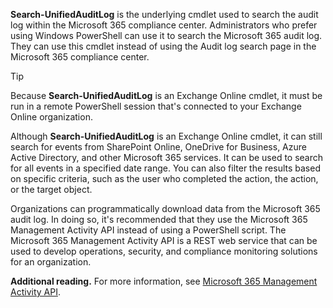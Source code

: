 **Search-UnifiedAuditLog** is the underlying cmdlet used to search the audit log within the Microsoft 365 compliance center. Administrators who prefer using Windows PowerShell can use it to search the Microsoft 365 audit log. They can use this cmdlet instead of using the Audit log search page in the Microsoft 365 compliance center.

> [!TIP]
> Because **Search-UnifiedAuditLog** is an Exchange Online cmdlet, it must be run in a remote PowerShell session that's connected to your Exchange Online organization.

Although **Search-UnifiedAuditLog** is an Exchange Online cmdlet, it can still search for events from SharePoint Online, OneDrive for Business, Azure Active Directory, and other Microsoft 365 services. It can be used to search for all events in a specified date range. You can also filter the results based on specific criteria, such as the user who completed the action, the action, or the target object.

Organizations can programmatically download data from the Microsoft 365 audit log. In doing so, it's recommended that they use the Microsoft 365 Management Activity API instead of using a PowerShell script. The Microsoft 365 Management Activity API is a REST web service that can be used to develop operations, security, and compliance monitoring solutions for an organization.

**Additional reading.** For more information, see [Microsoft 365 Management Activity API](https://msdn.microsoft.com/office-365/office-365-management-activity-api-reference?azure-portal=true).
